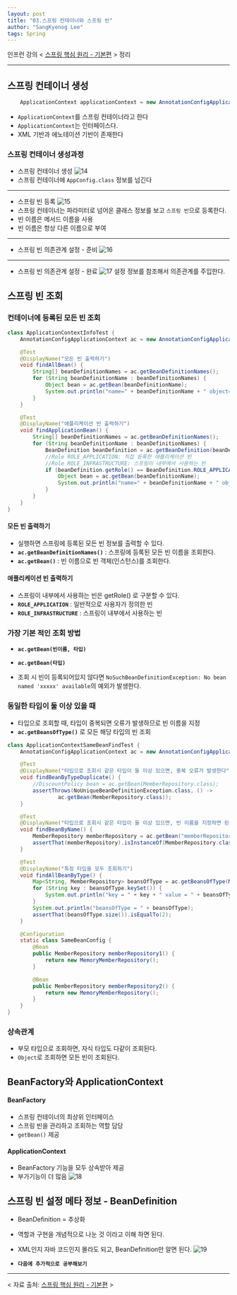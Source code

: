 ```yaml
---
layout: post
title: "03.스프링 컨테이너와 스프링 빈"
author: "SangKyenog Lee"
tags: Spring
---
```


인프런 강의 < [스프링 핵심 원리 - 기본편](https://www.inflearn.com/course/%EC%8A%A4%ED%94%84%EB%A7%81-%ED%95%B5%EC%8B%AC-%EC%9B%90%EB%A6%AC-%EA%B8%B0%EB%B3%B8%ED%8E%B8/dashboard) > 정리

---

## 스프링 컨테이너 생성
```java
    ApplicationContext applicationContext = new AnnotationConfigApplicationContext(AppConfig.class);
```
- `ApplicationContext`를 스프링 컨테이너라고 한다
- `ApplicationContext`는 인터페이스다.
- XML 기반과 에노테이션 기반이 존재한다

### 스프링 컨테이너 생성과정
- 스프링 컨테이너 생성
![14](/assets/springcoreimage/sp14.png)
- 스프링 컨테이너에 `AppConfig.class` 정보를 넘긴다

---

- 스프링 빈 등록
![15](/assets/springcoreimage/sp15.png)
- 스프링 컨테이너는 파라미터로 넘어온 클래스 정보를 보고 `스프링 빈`으로 등록한다.
- 빈 이름은 메서드 이름을 사용
- 빈 이름은 항상 다른 이름으로 부여

---

- 스프링 빈 의존관계 설정 - 준비
![16](/assets/springcoreimage/sp16.png)

---

- 스프링 빈 의존관계 설정 - 완료
![17](/assets/springcoreimage/sp17.png)
설정 정보를 참조해서 의존관계를 주입한다.

## 스프링 빈 조회

### 컨테이너에 등록된 모든 빈 조회
```java
class ApplicationContextInfoTest {
    AnnotationConfigApplicationContext ac = new AnnotationConfigApplicationContext(AppConfig.class);

    @Test
    @DisplayName("모든 빈 출력하기")
    void findAllBean() {
        String[] beanDefinitionNames = ac.getBeanDefinitionNames();
        for (String beanDefinitionName : beanDefinitionNames) {
            Object bean = ac.getBean(beanDefinitionName);
            System.out.println("name=" + beanDefinitionName + " object=" + bean);
        }
    }

    @Test
    @DisplayName("애플리케이션 빈 출력하기")
    void findApplicationBean() {
        String[] beanDefinitionNames = ac.getBeanDefinitionNames();
        for (String beanDefinitionName : beanDefinitionNames) {
            BeanDefinition beanDefinition = ac.getBeanDefinition(beanDefinitionName);
            //Role ROLE_APPLICATION: 직접 등록한 애플리케이션 빈
            //Role ROLE_INFRASTRUCTURE: 스프링이 내부에서 사용하는 빈
            if (beanDefinition.getRole() == BeanDefinition.ROLE_APPLICATION) {
                Object bean = ac.getBean(beanDefinitionName);
                System.out.println("name=" + beanDefinitionName + " object=" + bean);
            }
        }
    }
}
```

#### 모든 빈 출력하기
- 실행하면 스프링에 등록된 모든 빈 정보를 출력할 수 있다.
- **`ac.getBeanDefinitionNames()`** : 스프링에 등록된 모든 빈 이름을 조회한다.
- **`ac.getBean()`** : 빈 이름으로 빈 객체(인스턴스)를 조회한다.
#### 애플리케이션 빈 출력하기
- 스프링이 내부에서 사용하는 빈은 getRole() 로 구분할 수 있다.
- **`ROLE_APPLICATION`** : 일반적으로 사용자가 정의한 빈
- **`ROLE_INFRASTRUCTURE`** : 스프링이 내부에서 사용하는 빈


### 가장 기본 적인 조회 방법
- **`ac.getBean(빈이름, 타입)`**
- **`ac.getBean(타입)`**

- 조회 시 빈이 등록되어있지 않다면
`NoSuchBeanDefinitionException: No bean named 'xxxxx' available`의 예외가 발생한다.

### 동일한 타입이 둘 이상 있을 때
- 타입으로 조회할 때, 타입이 중복되면 오류가 발생하므로 빈 이름을 지정
- **`ac.getBeansOfType()`** 로 모든 해당 타입의 빈 조회

```java
class ApplicationContextSameBeanFindTest {
    AnnotationConfigApplicationContext ac = new AnnotationConfigApplicationContext(SameBeanConfig.class);

    @Test
    @DisplayName("타입으로 조회시 같은 타입이 둘 이상 있으면, 중복 오류가 발생한다")
    void findBeanByTypeDuplicate() {
        //DiscountPolicy bean = ac.getBean(MemberRepository.class);
        assertThrows(NoUniqueBeanDefinitionException.class, () ->
                ac.getBean(MemberRepository.class));
    }

    @Test
    @DisplayName("타입으로 조회시 같은 타입이 둘 이상 있으면, 빈 이름을 지정하면 된다")
    void findBeanByName() {
        MemberRepository memberRepository = ac.getBean("memberRepository1", MemberRepository.class);
        assertThat(memberRepository).isInstanceOf(MemberRepository.class);
    }

    @Test
    @DisplayName("특정 타입을 모두 조회하기")
    void findAllBeanByType() {
        Map<String, MemberRepository> beansOfType = ac.getBeansOfType(MemberRepository.class);
        for (String key : beansOfType.keySet()) {
            System.out.println("key = " + key + " value = " + beansOfType.get(key));
        }
        System.out.println("beansOfType = " + beansOfType);
        assertThat(beansOfType.size()).isEqualTo(2);
    }

    @Configuration
    static class SameBeanConfig {
        @Bean
        public MemberRepository memberRepository1() {
            return new MemoryMemberRepository();
        }

        @Bean
        public MemberRepository memberRepository2() {
            return new MemoryMemberRepository();
        }
    }
}
```
### 상속관계
- 부모 타입으로 조회하면, 자식 타입도 다같이 조회된다.
- `Object`로 조회하면 모든 빈이 조회된다.

## BeanFactory와 ApplicationContext
#### BeanFactory
- 스프링 컨테이너의 최상위 인터페이스
- 스프링 빈을 관리하고 조회하는 역할 담당
- `getBean()` 제공

#### ApplicationContext
- BeanFactory 기능을 모두 상속받아 제공
- 부가기능이 더 많음
![18](/assets/springcoreimage/sp18.png)


## 스프링 빈 설정 메타 정보 - BeanDefinition
- BeanDefinition = 추상화
- 역할과 구현을 개념적으로 나눈 것 이라고 이해 하면 된다.
- XML인지 자바 코드인지 몰라도 되고, BeanDefinition만 알면 된다.
![19](/assets/springcoreimage/sp19.png)

- **`다음에 추가적으로 공부해보기`**
---

< 자료 출처: [스프링 핵심 원리 - 기본편](https://www.inflearn.com/course/%EC%8A%A4%ED%94%84%EB%A7%81-%ED%95%B5%EC%8B%AC-%EC%9B%90%EB%A6%AC-%EA%B8%B0%EB%B3%B8%ED%8E%B8/dashboard) >